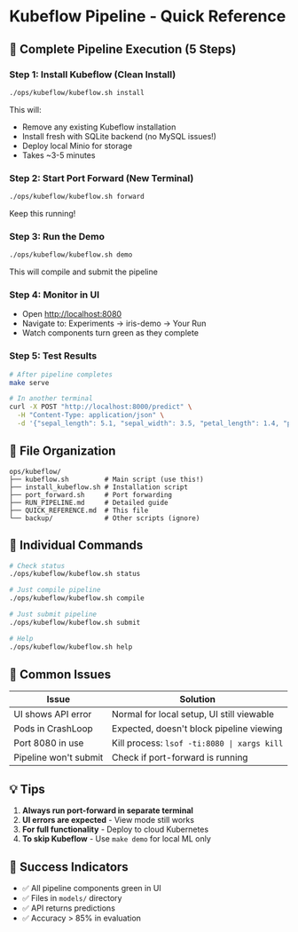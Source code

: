 # Kubeflow Pipeline - Quick Reference

## 🚀 Complete Pipeline Execution (5 Steps)

### Step 1: Install Kubeflow (Clean Install)

```bash
./ops/kubeflow/kubeflow.sh install
```

This will:
- Remove any existing Kubeflow installation
- Install fresh with SQLite backend (no MySQL issues!)
- Deploy local Minio for storage
- Takes ~3-5 minutes

### Step 2: Start Port Forward (New Terminal)

```bash
./ops/kubeflow/kubeflow.sh forward
```

Keep this running!

### Step 3: Run the Demo

```bash
./ops/kubeflow/kubeflow.sh demo
```

This will compile and submit the pipeline

### Step 4: Monitor in UI

- Open <http://localhost:8080>
- Navigate to: Experiments → iris-demo → Your Run
- Watch components turn green as they complete

### Step 5: Test Results

```bash
# After pipeline completes
make serve

# In another terminal
curl -X POST "http://localhost:8000/predict" \
  -H "Content-Type: application/json" \
  -d '{"sepal_length": 5.1, "sepal_width": 3.5, "petal_length": 1.4, "petal_width": 0.2}'
```

## 📁 File Organization

```
ops/kubeflow/
├── kubeflow.sh         # Main script (use this!)
├── install_kubeflow.sh # Installation script
├── port_forward.sh     # Port forwarding
├── RUN_PIPELINE.md     # Detailed guide
├── QUICK_REFERENCE.md  # This file
└── backup/             # Other scripts (ignore)
```

## 🔧 Individual Commands

```bash
# Check status
./ops/kubeflow/kubeflow.sh status

# Just compile pipeline
./ops/kubeflow/kubeflow.sh compile

# Just submit pipeline
./ops/kubeflow/kubeflow.sh submit

# Help
./ops/kubeflow/kubeflow.sh help
```

## 🚨 Common Issues

| Issue | Solution |
|-------|----------|
| UI shows API error | Normal for local setup, UI still viewable |
| Pods in CrashLoop | Expected, doesn't block pipeline viewing |
| Port 8080 in use | Kill process: `lsof -ti:8080 \| xargs kill` |
| Pipeline won't submit | Check if port-forward is running |

## 💡 Tips

1. **Always run port-forward in separate terminal**
2. **UI errors are expected** - View mode still works
3. **For full functionality** - Deploy to cloud Kubernetes
4. **To skip Kubeflow** - Use `make demo` for local ML only

## 🎯 Success Indicators

- ✅ All pipeline components green in UI
- ✅ Files in `models/` directory
- ✅ API returns predictions
- ✅ Accuracy > 85% in evaluation
